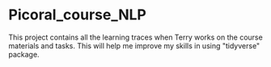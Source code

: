 # Picoral_course_NLP
This project contains all the learning traces when Terry works on the course materials and tasks. 
This will help me improve my skills in using "tidyverse" package. 

